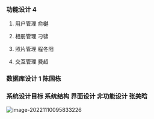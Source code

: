 ### 功能设计 4

1. 用户管理 俞樾

2. 相册管理 刁骕
3. 照片管理 程冬阳 
4. 交互管理 费超

### 数据库设计 1 陈国栋

### 系统设计目标 系统结构 界面设计 非功能设计 张美晗

![image-20221110095833226](C:\Users\be-Frozen\AppData\Roaming\Typora\typora-user-images\image-20221110095833226.png)